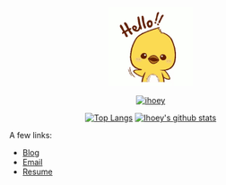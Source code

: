<center>

<p style="height:100px">

[![hello~](https://github.com/ihoey/ihoey/raw/master/hello.gif)](https://blog.ihoey.com)

</p>

[![ihoey](https://count.getloli.com/get/@ihoey)](https://blog.ihoey.com)

[![Top Langs](https://github-readme-stats.vercel.app/api/top-langs/?username=ihoey&hide=html)](https://blog.ihoey.com) [![Ihoey's github stats](https://github-readme-stats.vercel.app/api?username=ihoey&theme=cobalt)](https://blog.ihoey.com)

</center>

A few links:

- [Blog](https://blog.ihoey.com)
- [Email](mailto:mail@ihoey.com)
- [Resume](https://resume.ihoey.com)

<style>
img[alt="hello~"] {
    width: 150px;
}

img[alt="Top Langs"] {
    height: 195px;
}
</style>
